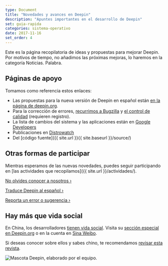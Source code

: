 ```yaml
---
type: Document
title: "Novedades y avances en Deepin"
description: "Apuntes importantes en el desarrollo de Deepin"
set: guia-rapida
categories: sistema-operativo
date: 2017-11-16
set_order: 4
---
```

Este es la página recopilatoria de ideas y propuestas para mejorar Deepin. Por motivos de tiempo, no añadimos las próximas mejoras, lo haremos en la categoría Noticias. Palabra.

## Páginas de apoyo
Tomamos como referencia estos enlaces:
* Las propuestas para la nueva versión de Deepin en español están [en la página de deepin.org](https://www.deepin.org/en/developer-community/planning/).
* Para la corrección de errores, [recurrimos a Bugzilla](https://bugzilla.deepin.io/) y [el control de calidad](https://cr.deepin.io/) (requieren registro).
* La lista de cambios del sistema y las aplicaciones están en [Google Developers](https://groups.google.com/forum/#!forum/deepin-developers)
* Publicaciones en [Distrowatch](http://distrowatch.com/table.php?distribution=deepin)
* Del [código fuente]({{ site.url }}{{ site.baseurl }}/source/)

## Otras formas de participar
Mientras esperamos de las nuevas novedades, puedes seguir participando en [las actividades que recopilamos]({{ site.url }}/actividades/).

<a class="radius button small" href="{{ site.url }}{{ site.baseurl }}/info/">No olvides conocer a nosotros ›</a>

<a class="radius button small" href="{{ site.url }}{{ site.baseurl }}/translate/">Traduce Deepin al español ›</a>

<a class="radius button small" href="{{ site.url }}{{ site.baseurl }}/actividades/feedback/">Reporta un error o sugerencia ›</a>

## Hay más que vida social
En China, los desarrolladores [tienen vida social](https://web.archive.org/web/20170703084642/https://www.deepin.org/welcome-to-whlug/). Visita su [sección especial en Deepin.org](https://www.deepin.org/category/whlug-news/) o en la cuenta en [Sina Weibo](http://weibo.com/linuxdeepinnew).

Si deseas conocer sobre ellos y sabes chino, te recomendamos [revisar esta revista](https://www.deepin.com/wp-content/uploads/2016/12/%E7%94%B5%E5%AD%90%E7%89%88%E5%86%85%E5%88%8A-1.pdf).

<div class="row">
    <div class="medium-12 columns t30">
    <img src="{{ site.urlimg }}deepinmascot.jpg" alt="Mascota Deepin, elaborado por el equipo.">
    </div><!-- /.medium-4.columns -->
</div>
